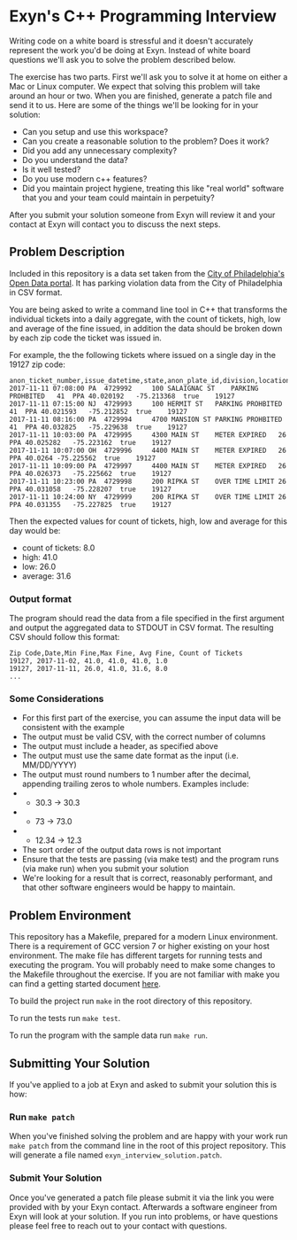 # Exyn's C++ Programming Interview
Writing code on a white board is stressful and it doesn't accurately represent the work you'd be doing at Exyn. Instead of white board questions we'll ask you to solve the problem described below. 

The exercise has two parts. First we'll ask you to solve it at home on either a Mac or Linux computer. We expect that solving this problem will take around an hour or two. When you are finished, generate a patch file and send it to us. Here are some of the things we'll be looking for in your solution:

- Can you setup and use this workspace?
- Can you create a reasonable solution to the problem? Does it work?
- Did you add any unnecessary complexity?
- Do you understand the data?
- Is it well tested?
- Do you use modern c++ features?
- Did you maintain project hygiene, treating this like "real world" software that you and your team could maintain in perpetuity? 

After you submit your solution someone from Exyn will review it and your contact at Exyn will contact you to discuss the next steps.

## Problem Description
Included in this repository is a data set taken from the [City of Philadelphia's Open Data portal](https://opendataphilly.org/). It has parking violation data from the City of Philadelphia in CSV format.

You are being asked to write a command line tool in C++ that transforms the individual tickets into a daily aggregate, with the count of tickets, high, low and average of the fine issued, in addition the data should be broken down by each zip code the ticket was issued in. 

For example, the the following tickets where issued on a single day in the 19127 zip code:

```
anon_ticket_number,issue_datetime,state,anon_plate_id,division,location,violation_desc,fine,issuing_agency,lat,lon,gps,zip_code
2017-11-11 07:08:00	PA	4729992		100 SALAIGNAC ST	PARKING PROHBITED	41	PPA	40.020192	-75.213368	true	19127
2017-11-11 07:15:00	NJ	4729993		100 HERMIT ST	PARKING PROHBITED	41	PPA	40.021593	-75.212852	true	19127
2017-11-11 08:16:00	PA	4729994		4700 MANSION ST	PARKING PROHBITED	41	PPA	40.032825	-75.229638	true	19127
2017-11-11 10:03:00	PA	4729995		4300 MAIN ST	METER EXPIRED	26	PPA	40.025282	-75.223162	true	19127
2017-11-11 10:07:00	OH	4729996		4400 MAIN ST	METER EXPIRED	26	PPA	40.0264	-75.225562	true	19127
2017-11-11 10:09:00	PA	4729997		4400 MAIN ST	METER EXPIRED	26	PPA	40.026373	-75.225662	true	19127
2017-11-11 10:23:00	PA	4729998		200 RIPKA ST	OVER TIME LIMIT	26	PPA	40.031058	-75.228207	true	19127
2017-11-11 10:24:00	NY	4729999		200 RIPKA ST	OVER TIME LIMIT	26	PPA	40.031355	-75.227825	true	19127
```

Then the expected values for count of tickets, high, low and average for this day would be:

- count of tickets: 8.0
- high: 41.0
- low: 26.0
- average: 31.6

### Output format
The program should read the data from a file specified in the first argument and output the aggregated data to STDOUT in CSV format. The resulting CSV should follow this format:

```
Zip Code,Date,Min Fine,Max Fine, Avg Fine, Count of Tickets
19127, 2017-11-02, 41.0, 41.0, 41.0, 1.0 
19127, 2017-11-11, 26.0, 41.0, 31.6, 8.0 
...
```

### Some Considerations

- For this first part of the exercise, you can assume the input data will be consistent with the example
- The output must be valid CSV, with the correct number of columns
- The output must include a header, as specified above
- The output must use the same date format as the input (i.e. MM/DD/YYYY)
- The output must round numbers to 1 number after the decimal, appending trailing zeros to whole numbers. Examples include:
 - - 30.3 -> 30.3
 - - 73 -> 73.0
 - - 12.34 -> 12.3
- The sort order of the output data rows is not important
- Ensure that the tests are passing (via make test) and the program runs (via make run) when you submit your solution
- We're looking for a result that is correct, reasonably performant, and that other software engineers would be happy to maintain.

## Problem Environment
This repository has a Makefile, prepared for a modern Linux environment. There is a requirement of GCC version 7 or higher existing on your host environment. The make file has different targets for running tests and executing the program. You will probably need to make some changes to the Makefile throughout the exercise. If you are not familiar with make you can find a getting started document [here](https://makefiletutorial.com/#getting-started).

To build the project run `make` in the root directory of this repository. 

To run the tests run `make test`.

To run the program with the sample data run `make run`.

## Submitting Your Solution
If you've applied to a job at Exyn and asked to submit your solution this is how:

### Run `make patch`
When you've finished solving the problem and are happy with your work run `make patch` from the command line in the root of this project repository. This will generate a file named `exyn_interview_solution.patch`.

### Submit Your Solution
Once you've generated a patch file please submit it via the link you were provided with by your Exyn contact. Afterwards a software engineer from Exyn will look at your solution. If you run into problems, or have questions please feel free to reach out to your contact with questions.